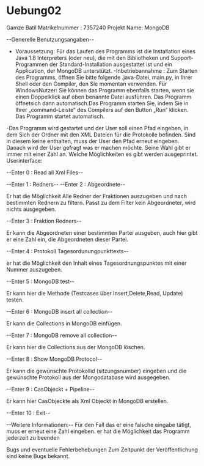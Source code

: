 # Uebung02
Gamze Batil
Matrikelnummer : 7357240
Projekt Name: MongoDB


--Generelle Benutzungsangaben--
- Voraussetzung: Für das Laufen des Programms ist die Installation eines Java 1.8 Interpreters (oder neu), die mit den Bibliotheken
  und Support-Programmen der Standard-Installation ausgestattet ist und ein Application, der MongoDB unterstützt.
  -Inbetriebannahme : Zum Starten des Programms, öffnen Sie bitte folgende .java-Datei, main.py, in Ihrer Shell
  oder den Compiler, den Sie momentan verwenden. Für WindowsNutzer: Sie können das Programm  ebenfalls starten, wenn sie
  einen Doppelklick auf oben benannte Datei ausführen. Das Programm öffnetsich dann automatisch.Das Programm starten Sie,
  indem Sie in Ihrer „command-Leiste“ des Compilers auf den Button „Run“ klicken. Das Programm startet automatisch.

-Das Programm wird gestartet und der User soll einen Pfad eingeben, in dem Sich der Ordner mit den XML Dateien für die Protokolle befinden.
Sind in diesem keine enthalten, muss der User den Pfad erneut eingeben.
Danach wird der User gefragt was er machen möchte. Seine Wahl gibt er immer mit einer Zahl an. Welche Möglichkeiten es gibt werden ausgeprintet.
Userinterface:

--Enter 0 : Read all Xml Files--

--Enter 1 : Redners--
--Enter 2 : Abgeordnete--

Er hat die Möglichkeit Alle Redner der Fraktionen auszugeben und nach bestimmten Rednern zu filtern.
Passt zu dem Filter kein  Abgeordneter, wird nichts ausgegeben.

--Enter 3 : Fraktion Redners--

Er kann die Abgeordneten einer bestimmten Partei ausgeben,
auch hier gibt er eine Zahl ein, die Abgeordneten dieser Partei.

--Enter 4 : Protokoll Tagesordunungpunkttexts--

er hat die Möglichkeit den Inhalt eines Tagesordnungspunktes mit einer Nummer auszugeben.

--Enter 5 : MongoDB test--

Er kann hier die Methode (Testcases über Insert,Delete,Read, Update) testen.

--Enter 6 : MongoDB insert all collection--

Er kann die Collections in MongoDB einfügen.

--Enter 7 : MongoDB remove all collection--

Er kann hier die Collections aus der MongoDB löschen.

--Enter 8 : Show MongoDB Protocol--

Er kann die gewünschte Protokollid (sitzungsnumber) eingeben und die gewünschte Protokoll aus der Mongodatabase wird 
ausgegeben.

--Enter 9 : CasObjeckt + Pipeline--

Er kann hier CasObjeckte als Xml Objeckt in MongoDB erstellen.

--Enter 10 : Exit--


--Weitere Informationen:--
Für den Fall das er eine falsche eingabe tätigt, muss er erneut eine Zahl eingeben.
er hat die Möglichkeit das Programm jederzeit zu beenden


Bugs und eventuelle Fehlerbehebungen
Zum Zeitpunkt der Veröffentlichung sind keine Bugs bekannt.


